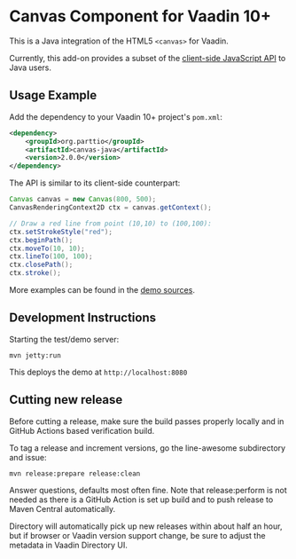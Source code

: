 # Canvas Component for Vaadin 10+

This is a Java integration of the HTML5 `<canvas>` for Vaadin.

Currently, this add-on provides a subset of the [client-side JavaScript API](https://developer.mozilla.org/en-US/docs/Web/API/Canvas_API) to Java users.

## Usage Example

Add the dependency to your Vaadin 10+ project's `pom.xml`:
```xml
<dependency>
    <groupId>org.parttio</groupId>
    <artifactId>canvas-java</artifactId>
    <version>2.0.0</version>
</dependency>
```

The API is similar to its client-side counterpart:
```java
Canvas canvas = new Canvas(800, 500);
CanvasRenderingContext2D ctx = canvas.getContext();

// Draw a red line from point (10,10) to (100,100):
ctx.setStrokeStyle("red");
ctx.beginPath();
ctx.moveTo(10, 10);
ctx.lineTo(100, 100);
ctx.closePath();
ctx.stroke();
```

More examples can be found in the [demo sources](https://github.com/parttio/vaadin-flow-canvas/blob/master/src/test/java/org/vaadin/pekkam/DemoView.java).

## Development Instructions

Starting the test/demo server:
```
mvn jetty:run
```

This deploys the demo at `http://localhost:8080`

## Cutting new release

Before cutting a release, make sure the build passes properly locally and in GitHub Actions based verification build.

To tag a release and increment versions, go the line-awesome subdirectory and issue:

    mvn release:prepare release:clean

Answer questions, defaults most often fine. Note that release:perform is not needed as there is a GitHub Action is set up build and to push release to Maven Central automatically.

Directory will automatically pick up new releases within about half an hour, but if browser or Vaadin version support change, be sure to adjust the metadata in Vaadin Directory UI.
